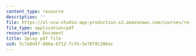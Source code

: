 ```yaml
---
content_type: resource
description: ''
file: https://ol-ocw-studio-app-production.s3.amazonaws.com/courses/res-9-003-brains-minds-and-machines-summer-course-summer-2015/5c7a0d47808a6712fcf45e78f0c306ac_FMb-HSnaNs4.pdf
file_type: application/pdf
resourcetype: Document
title: 3play pdf file
uid: 5c7a0d47-808a-6712-fcf4-5e78f0c306ac
---
```

